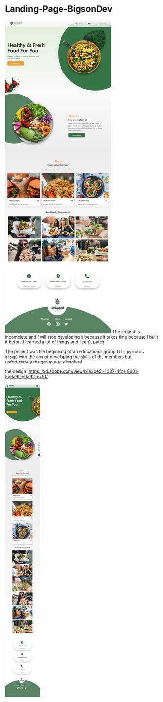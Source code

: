 # Landing-Page-BigsonDev
![Design preview for the Landing Page BigsonDev](./SCr/SCR-pre.png)
The project is incomplete and I will stop developing it because it takes time because I built it before I learned a lot of things and I can't patch 

The project was the beginning of an educational group (`the pyramids group`)  with the aim of developing the skills of the members but unfortunately the group was dissolved

the design:  https://xd.adobe.com/view/b1a3be51-1037-4f21-8b01-5b6a9fee0a92-e4f0/

![Design preview for the Landing Page BigsonDev](./SCr/SCR-phone.png)













